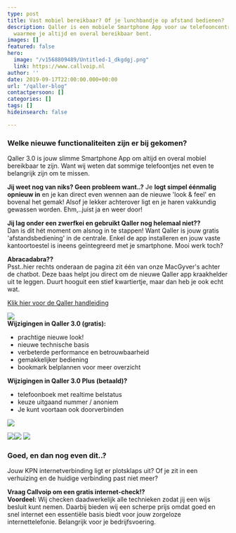 ```yaml
---
type: post
title: Vast mobiel bereikbaar? Of je lunchbandje op afstand bedienen?
description: Qaller is een mobiele Smartphone App voor uw telefooncentrale in de cloud
  waarmee je altijd en overal bereikbaar bent.
images: []
featured: false
hero:
  image: "/v1568809489/Untitled-1_dkgdgj.png"
  link: https://www.callvoip.nl
author: ''
date: 2019-09-17T22:00:00.000+00:00
url: "/qaller-blog"
contactpersoon: []
categories: []
tags: []
hideinsearch: false

---
```

### Welke nieuwe functionaliteiten zijn er bij gekomen?

Qaller 3.0 is jouw slimme Smartphone App om altijd en overal mobiel bereikbaar te zijn. Want wij weten dat sommige telefoontjes net even te belangrijk zijn om te missen.

**Jij weet nog van niks? Geen probleem want..?**
Je **logt simpel éénmalig opnieuw in** en je kan direct even wennen aan de nieuwe 'look & feel' en bovenal het gemak! Alsof je lekker achterover ligt en je haren vakkundig gewassen worden. Ehm,..juist ja en weer door!

**Jij lag onder een zwerfkei en gebruikt Qaller nog helemaal niet??**  
Dan is dit hét moment om alsnog in te stappen! Want Qaller is jouw gratis 'afstandsbediening' in de centrale. Enkel de app installeren en jouw vaste kantoortoestel is ineens geïntegreerd met je smartphone. Mooi werk toch?

**Abracadabra??**  
Psst..hier rechts onderaan de pagina zit één van onze MacGyver's achter de chatbot. Deze baas helpt jou direct om de nieuwe Qaller app kraakhelder uit te leggen. Duurt hooguit een stief kwartiertje, maar dan heb je ook echt wat.

[Klik hier voor de Qaller handleiding](https://www.callvoip.nl/ondersteuning/simmpl-functionaliteiten/qaller-app/)

**![](https://res.cloudinary.com/callvoip/image/upload/v1568809641/quote_y5hx0z.png)  
Wijzigingen in Qaller 3.0 (gratis):**

* prachtige nieuwe look!
* nieuwe technische basis
* verbeterde performance en betrouwbaarheid
* gemakkelijker bediening
* bookmark belplannen voor meer overzicht

**Wijzigingen in Qaller 3.0 Plus (betaald)?**

* telefoonboek met realtime belstatus
* keuze uitgaand nummer / anoniem
* Je kunt voortaan ook doorverbinden

![](https://res.cloudinary.com/callvoip/image/upload/v1568875791/phone_new_rkvuby.png)

![](https://res.cloudinary.com/callvoip/image/upload/v1570785365/googleplay_a46nvl.png)![](https://res.cloudinary.com/callvoip/image/upload/v1570785374/appstore_vtczlz.png)
<a href="https://apps.apple.com/nl/app/qaller/id1140548146"><img src="https://res.cloudinary.com/callvoip/image/upload/v1570785374/appstore_vtczlz.png"></a>

### Goed, en dan nog even dit..?

Jouw KPN internetverbinding ligt er plotsklaps uit? Of je zit in een verhuizing en de huidige verbinding past niet meer?

**Vraag Callvoip om een gratis internet-check!?**  
**Voordeel:** Wij checken daadwerkelijk alle technieken zodat jij een wijs besluit kunt nemen. Daarbij bieden wij een scherpe prijs omdat goed en snel internet een essentiële basis biedt voor jouw zorgeloze internettelefonie. Belangrijk voor je bedrijfsvoering.
